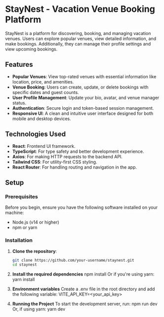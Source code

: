 # StayNest - Vacation Venue Booking Platform

StayNest is a platform for discovering, booking, and managing vacation venues. Users can explore popular venues, view detailed information, and make bookings. Additionally, they can manage their profile settings and view upcoming bookings.

## Features

- **Popular Venues**: View top-rated venues with essential information like location, price, and amenities.
- **Venue Booking**: Users can create, update, or delete bookings with specific dates and guest counts.
- **User Profile Management**: Update your bio, avatar, and venue manager status.
- **Authentication**: Secure login and token-based session management.
- **Responsive UI**: A clean and intuitive user interface designed for both mobile and desktop devices.

## Technologies Used

- **React**: Frontend UI framework.
- **TypeScript**: For type safety and better development experience.
- **Axios**: For making HTTP requests to the backend API.
- **Tailwind CSS**: For utility-first CSS styling.
- **React Router**: For handling routing and navigation in the app.

## Setup

### Prerequisites

Before you begin, ensure you have the following software installed on your machine:

- Node.js (v14 or higher)
- npm or yarn

### Installation

1. **Clone the repository**:
   ```bash
   git clone https://github.com/your-username/staynest.git
   cd staynest

2. **Install the required dependencies**
  npm install
  Or if you're using yarn:
  yarn install

3. **Environment variables**
  Create a .env file in the root directory and add the following variable:
  VITE_API_KEY=<your_api_key>

4. **Running the Project**
  To start the development server, run:
  npm run dev
  Or, if using yarn:
  yarn dev